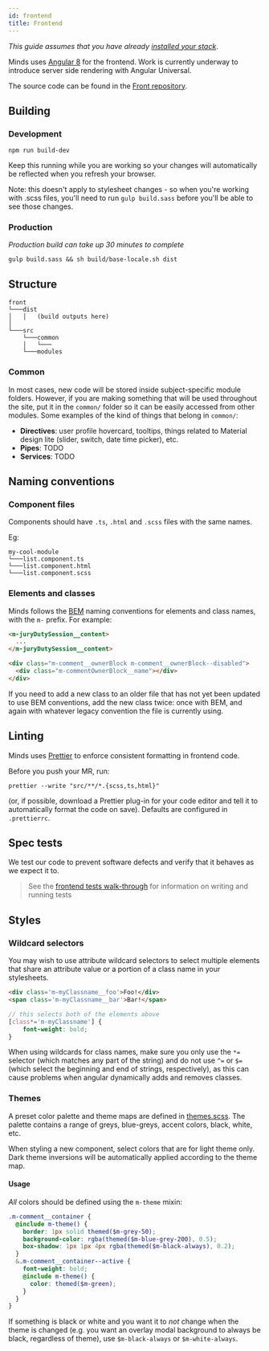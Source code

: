 ```yaml
---
id: frontend
title: Frontend
---
```


_This guide assumes that you have already [installed your stack](getting-started/installation.md)_.

Minds uses [Angular 8](https://angular.io) for the frontend. Work is currently underway to introduce server side rendering with Angular Universal.

The source code can be found in the [Front repository](https://gitlab.com/minds/front).

## Building

### Development

```console
npm run build-dev
```

Keep this running while you are working so your changes will automatically be reflected when you refresh your browser.

Note: this doesn't apply to stylesheet changes - so when you're working with .scss files, you'll need to run `gulp build.sass` before you'll be able to see those changes.

### Production

_Production build can take up 30 minutes to complete_

`gulp build.sass && sh build/base-locale.sh dist`

## Structure

```
front
└───dist
│   │   (build outputs here)
│
└───src
    └───common
    │   └───
    └───modules
```

### Common

In most cases, new code will be stored inside subject-specific module folders. However, if you are making something that will be used throughout the site, put it in the `common/` folder so it can be easily accessed from other modules. Some examples of the kind of things that belong in `common/`:

- **Directives**: user profile hovercard, tooltips, things related to Material design lite (slider, switch, date time picker), etc.
- **Pipes**: TODO
- **Services**: TODO

## Naming conventions

### Component files

Components should have `.ts`, `.html` and `.scss` files with the same names.

Eg:

```
my-cool-module
└───list.component.ts
└───list.component.html
└───list.component.scss
```

### Elements and classes

Minds follows the [BEM](http://getbem.com/naming/) naming conventions for elements and class names, with the `m-` prefix. For example:

```html
<m-juryDutySession__content>
  ...
</m-juryDutySession__content>
```

```html
<div class="m-comment__ownerBlock m-comment__ownerBlock--disabled">
  <div class="m-commentOwnerBlock__name"></div>
</div>
```

If you need to add a new class to an older file that has not yet been updated to use BEM conventions, add the new class twice: once with BEM, and again with whatever legacy convention the file is currently using.

## Linting

Minds uses [Prettier](https://prettier.io/) to enforce consistent formatting in frontend code.

Before you push your MR, run:

```console
prettier --write "src/**/*.{scss,ts,html}"
```

(or, if possible, download a Prettier plug-in for your code editor and tell it to automatically format the code on save). Defaults are configured in `.prettierrc`.

## Spec tests

We test our code to prevent software defects and verify that it behaves as we expect it to.

> See the [frontend tests walk-through](../walk-throughs/frontend-tests) for information on writing and running tests

## Styles

### Wildcard selectors

You may wish to use attribute wildcard selectors to select multiple elements that share an attribute value or a portion of a class name in your stylesheets. 
```html
<div class='m-myClassname__foo'>Foo!</div>
<span class='m-myClassname__bar'>Bar!</span>
```

```scss
// this selects both of the elements above
[class*='m-myClassname'] {
    font-weight: bold;
}
```

When using wildcards for class names, make sure you only use the `*=` selector (which matches any part of the string) and do not use `^=` or `$=` (which select the beginning and end of strings, respectively), as this can cause problems when angular dynamically adds and removes classes.


### Themes

A preset color palette and theme maps are defined in [themes.scss](https://gitlab.com/minds/front/blob/master/src/stylesheets/themes.scss). The palette contains a range of greys, blue-greys, accent colors, black, white, etc.

When styling a new component, select colors that are for light theme only. Dark theme inversions will be automatically applied according to the theme map.

#### Usage

_All_ colors should be defined using the `m-theme` mixin:

```scss
.m-comment__container {
  @include m-theme() {
    border: 1px solid themed($m-grey-50);
    background-color: rgba(themed($m-blue-grey-200), 0.5);
    box-shadow: 1px 1px 4px rgba(themed($m-black-always), 0.2);
  }
  &.m-comment__container--active {
    font-weight: bold;
    @include m-theme() {
      color: themed($m-green);
    }
  }
}
```

If something is black or white and you want it to _not_ change when the theme is changed (e.g. you want an overlay modal background to always be black, regardless of theme), use `$m-black-always` or `$m-white-always`.
